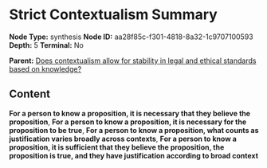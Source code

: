 # Strict Contextualism Summary

**Node Type:** synthesis
**Node ID:** aa28f85c-f301-4818-8a32-1c9707100593
**Depth:** 5
**Terminal:** No

**Parent:** [Does contextualism allow for stability in legal and ethical standards based on knowledge?](does-contextualism-allow-for-stability-in-legal-and-ethical-standards-based-on-knowledge-antithesis-e4ba7cf2-dea8-456c-84d7-13d4809cb5e1.md)

## Content

**For a person to know a proposition, it is necessary that they believe the proposition**, **For a person to know a proposition, it is necessary for the proposition to be true**, **For a person to know a proposition, what counts as justification varies broadly across contexts**, **For a person to know a proposition, it is sufficient that they believe the proposition, the proposition is true, and they have justification according to broad context**
